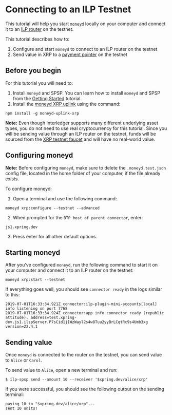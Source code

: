 # Connecting to an ILP Testnet

This tutorial will help you start [`moneyd`](https://github.com/interledgerjs/moneyd) locally on your computer and 
connect it to an [ILP router](https://github.com/interledgerjs/ilp-connector) on the testnet.

This tutorial describes how to:

1. Configure and start `moneyd` to connect to an ILP router on the testnet
2. Send value in XRP to a [payment pointer](https://interledger.org/rfcs/0026-payment-pointers/) on the testnet


## Before you begin

For this tutorial you will need to:

1. Install `moneyd` and SPSP. You can learn how to install `moneyd` 
and SPSP from the [Getting Started](getting-started.html) tutorial.
2. Install the [moneyd XRP uplink](https://github.com/interledgerjs/moneyd#uplinks) using the command:

```shell
npm install -g moneyd-uplink-xrp
```

**Note:** Even though Interledger supports many different underlying asset types, you do not need to use real 
cryptocurrency for this tutorial. Since you will be sending value through an ILP router on the testnet, 
funds will be sourced from the [XRP testnet faucet](https://xrpl.org/xrp-test-net-faucet.html) and 
will have no real-world value.


## Configuring moneyd

**Note:** Before configuring `moneyd`, make sure to delete the `.moneyd.test.json` config file, located in the home folder 
of your computer, if the file already exists.

To configure moneyd: 

1. Open a terminal and use the following command:

```shell
moneyd xrp:configure --testnet --advanced
```

2. When prompted for the `BTP host of parent connector`, enter:

```shell
js1.xpring.dev
```

3. Press enter for all other default options.


## Starting moneyd

After you’ve configured `moneyd`, run the following command to start it on your computer and connect it to an 
ILP router on the testnet:

```shell
moneyd xrp:start --testnet
```

If everything goes well, you should see `connector ready` in the logs similar to this:

```shell
2019-07-01T16:33:34.921Z connector:ilp-plugin-mini-accounts[local] info listening on port 7768
2019-07-01T16:33:34.924Z connector:app info connector ready (republic attitude). address=test.xpring-dev.js1.ilspServer.P7sCid1j1WzWayl2s4w8Tuu2yyBrLCqtRc9s4Umb3xg version=22.4.1
```


## Sending value

Once `moneyd` is connected to the router on the testnet, you can send value to `Alice` or `Carol`.

To send value to `Alice`, open a new terminal and run:

```shell
$ ilp-spsp send --amount 10 --receiver '$xpring.dev/alice/xrp'
```

If you were successful, you should see the following output on the sending terminal:

```shell
paying 10 to "$xpring.dev/alice/xrp"...
sent 10 units!
```